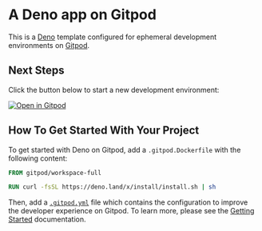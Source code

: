 # A Deno app on Gitpod

This is a [Deno](https://deno.land/) template configured for ephemeral development environments on [Gitpod](https://www.gitpod.io/).

## Next Steps

Click the button below to start a new development environment:

[![Open in Gitpod](https://gitpod.io/button/open-in-gitpod.svg)](https://gitpod.io/from-referrer/)

## How To Get Started With Your Project

To get started with Deno on Gitpod, add a `.gitpod.Dockerfile` with the following content:

```dockerfile
FROM gitpod/workspace-full

RUN curl -fsSL https://deno.land/x/install/install.sh | sh
```

Then, add a [`.gitpod.yml`](./.gitpod.yml) file which contains the configuration to improve the developer experience on Gitpod. To learn more, please see the [Getting Started](https://www.gitpod.io/docs/getting-started) documentation.
